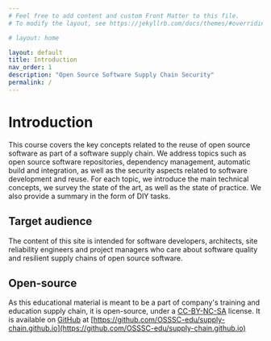 ```yaml
---
# Feel free to add content and custom Front Matter to this file.
# To modify the layout, see https://jekyllrb.com/docs/themes/#overriding-theme-defaults

# layout: home

layout: default
title: Introduction
nav_order: 1
description: "Open Source Software Supply Chain Security"
permalink: /
---
```


# Introduction

This course covers the key concepts related to the reuse of open source software as part of a software supply chain. We address topics such as open source software repositories, dependency management, automatic build and integration, as well as the security aspects related to software development and reuse. For each topic, we introduce the main technical concepts, we survey the state of the art, as well as the state of practice. We also provide a summary in the form of DIY tasks.

## Target audience

The content of this site is intended for software developers, architects, site reliability engineers and project managers who care about software quality and resilient supply chains of open source software.

## Open-source

As this educational material is meant to be a part of company's training and education supply chain, it is open-source, under a [CC-BY-NC-SA](https://github.com/OSSSC-edu/supply-chain.github.io/blob/main/license.md) license. It is available on [GitHub](https://github.com/) at [https://github.com/OSSSC-edu/supply-chain.github.io](https://github.com/OSSSC-edu/supply-chain.github.io)
